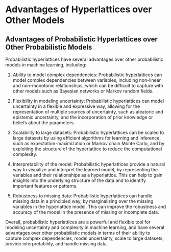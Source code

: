 # Advantages of Hyperlattices over Other Models

## Advantages of Probabilistic Hyperlattices over Other Probabilistic Models

Probabilistic hyperlattices have several advantages over other probabilistic models in machine learning, including:

1. Ability to model complex dependencies: Probabilistic hyperlattices can model complex dependencies between variables, including non-linear and non-monotonic relationships, which can be difficult to capture with other models such as Bayesian networks or Markov random fields.

2. Flexibility in modeling uncertainty: Probabilistic hyperlattices can model uncertainty in a flexible and expressive way, allowing for the representation of multiple sources of uncertainty, such as aleatoric and epistemic uncertainty, and the incorporation of prior knowledge or beliefs about the parameters.

3. Scalability to large datasets: Probabilistic hyperlattices can be scaled to large datasets by using efficient algorithms for learning and inference, such as expectation-maximization or Markov chain Monte Carlo, and by exploiting the structure of the hyperlattice to reduce the computational complexity.

4. Interpretability of the model: Probabilistic hyperlattices provide a natural way to visualize and interpret the learned model, by representing the variables and their relationships as a hyperlattice. This can help to gain insights into the underlying structure of the data and to identify important features or patterns.

5. Robustness to missing data: Probabilistic hyperlattices can handle missing data in a principled way, by marginalizing over the missing variables in the hyperlattice model. This can improve the robustness and accuracy of the model in the presence of missing or incomplete data.

Overall, probabilistic hyperlattices are a powerful and flexible tool for modeling uncertainty and complexity in machine learning, and have several advantages over other probabilistic models in terms of their ability to capture complex dependencies, model uncertainty, scale to large datasets, provide interpretability, and handle missing data.